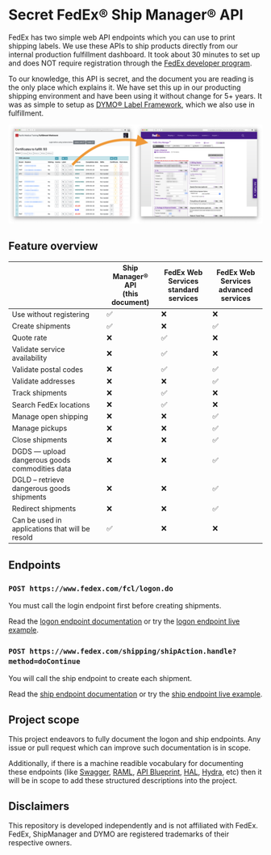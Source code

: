 # Secret FedEx® Ship Manager® API

FedEx has two simple web API endpoints which you can use to print shipping labels. We use these APIs to ship products directly from our internal production fulfillment dashboard. It took about 30 minutes to set up and does NOT require registration through the [FedEx developer program](https://www.fedex.com/en-us/developer.html).

To our knowledge, this API is secret, and the document you are reading is the only place which explains it. We have set this up in our producting shipping environment and have been using it without change for 5+ years. It was as simple to setup as [DYMO® Label Framework](http://developers.dymo.com/2010/06/02/dymo-label-framework-javascript-library-samples-print-a-label/), which we also use in fulfillment.

![demo](demo.png)

## Feature overview

|                                                 | Ship Manager® API<br />(this document) | FedEx Web Services<br />standard services | FedEx Web Services<br />advanced services |
| ----------------------------------------------- | -------------------------------------- | ----------------------------------------- | ----------------------------------------- |
| Use without registering                         | ✅                                      | ❌                                         | ❌                                         |
| Create shipments                                | ✅                                      | ❌                                         | ✅                                         |
| Quote rate                                      | ❌                                      | ✅                                         | ❌                                         |
| Validate service availability                   | ❌                                      | ✅                                         | ❌                                         |
| Validate postal codes                           | ❌                                      | ✅                                         | ✅                                         |
| Validate addresses                              | ❌                                      | ❌                                         | ✅                                         |
| Track shipments                                 | ❌                                      | ✅                                         | ❌                                         |
| Search FedEx locations                          | ❌                                      | ✅                                         | ❌                                         |
| Manage open shipping                            | ❌                                      | ❌                                         | ✅                                         |
| Manage pickups                                  | ❌                                      | ❌                                         | ✅                                         |
| Close shipments                                 | ❌                                      | ❌                                         | ✅                                         |
| DGDS — upload dangerous goods commodities data  | ❌                                      | ❌                                         | ✅                                         |
| DGLD – retrieve dangerous goods shipments       | ❌                                      | ❌                                         | ✅                                         |
| Redirect shipments                              | ❌                                      | ❌                                         | ✅                                         |
| Can be used in applications that will be resold | :white_check_mark:                     | :x:                                       | :x:                                       |

## Endpoints

### `POST https://www.fedex.com/fcl/logon.do`

You must call the login endpoint first before creating shipments.

Read the [logon endpoint documentation](logon-documentation.md) or try the [logon endpoint live example](logon-example.html).

### `POST https://www.fedex.com/shipping/shipAction.handle?method=doContinue`

You will call the ship endpoint to create each shipment.

Read the [ship endpoint documentation](ship-documentation.md) or try the [ship endpoint live example](ship-example.html).

## Project scope

This project endeavors to fully document the logon and ship endpoints. Any issue or pull request which can improve such documentation is in scope.

Additionally, if there is a machine readible vocabulary for documenting these endpoints (like [Swagger](https://github.com/swagger-api/swagger-spec#readme), [RAML](http://raml.org/), [API Blueprint](https://apiblueprint.org/), [HAL](http://stateless.co/hal_specification.html), [Hydra](http://www.w3.org/ns/hydra/spec/latest/core/), etc) then it will be in scope to add these structured descriptions into the project.

## Disclaimers

This repository is developed independently and is not affiliated with FedEx. FedEx, ShipManager and DYMO are registered trademarks of their respective owners.

